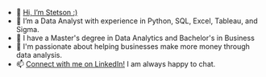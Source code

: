 - 👋 [Hi, I’m Stetson :)](https://www.stetsondone.com/)
- 👀 I’m a Data Analyst with experience in Python, SQL, Excel, Tableau, and Sigma.
- 🌱 I have a Master's degree in Data Analytics and Bachelor's in Business
- 💞️ I'm passionate about helping businesses make more money through data analysis. 
- 📫 [Connect with me on LinkedIn!](https://www.linkedin.com/in/stetson-done/) I am always happy to chat.

<!---
scdone/scdone is a ✨ special ✨ repository because its `README.md` (this file) appears on your GitHub profile.
You can click the Preview link to take a look at your changes.
--->
